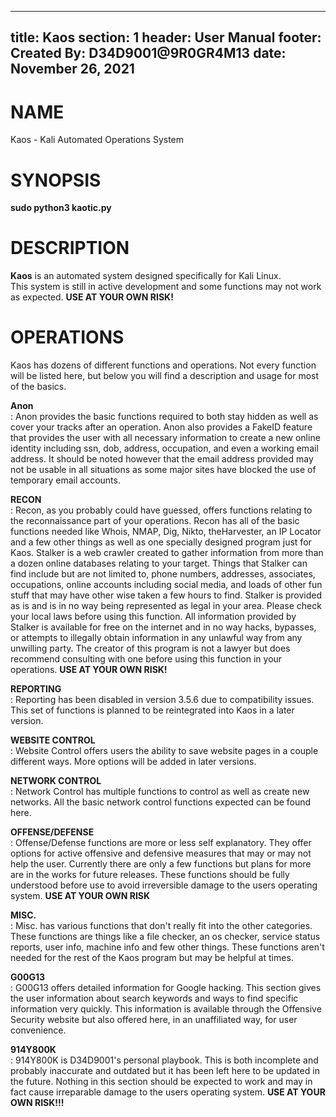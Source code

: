  ---
 title:    Kaos
 section:    1
 header:    User Manual
 footer:    Created By: D34D9001@9R0GR4M13
 date:    November 26, 2021
 ---
# NAME
 Kaos - Kali Automated Operations System

# SYNOPSIS
 **sudo python3 kaotic.py**

# DESCRIPTION
 **Kaos** is an automated system designed specifically for Kali Linux.  
 This system is still in active development and some functions may not
 work as expected. **USE AT YOUR OWN RISK!**

# OPERATIONS
 Kaos has dozens of different functions and operations. Not every function will be listed here, but below you will find a description and usage for most of the basics.    

 **Anon**  
 : Anon provides the basic functions required to both stay hidden as   well as cover your tracks after an operation. Anon also provides a FakeID feature that provides the user with all necessary information to create a new online identity including ssn, dob, address, occupation, and even a working email address. It should be noted however that the email address provided may not be usable in all situations as some major sites have blocked the use of temporary email accounts.    

 **RECON**  
 : Recon, as you probably could have guessed, offers functions relating to the reconnaissance part of your operations. Recon has all of the basic functions needed like Whois, NMAP, Dig, Nikto, theHarvester, an IP Locator and a few other things as well as one specially designed program just for Kaos.  Stalker is a web crawler created to gather information from more than a dozen online databases relating to your target. Things that Stalker can find include but are not limited to, phone numbers, addresses, associates, occupations, online accounts including social media, and loads of other fun stuff that may have other wise taken a few hours to find. Stalker is provided as is and is in no way being represented as legal in your area. Please check your local laws before using this function. All information provided by Stalker is available for free on the internet and in no way hacks, bypasses, or attempts to illegally obtain information in any unlawful way from any unwilling party. The creator of this program is not a lawyer but does recommend consulting with one before using this function in your operations. **USE AT YOUR OWN RISK!**  

 **REPORTING**  
 : Reporting has been disabled in version 3.5.6 due to compatibility issues. This set of functions is planned to be reintegrated into Kaos in a later version.  

 **WEBSITE CONTROL**  
 : Website Control offers users the ability to save website pages in a couple different ways. More options will be added in later versions.  

 **NETWORK CONTROL**  
 : Network Control has multiple functions to control as well as create new networks. All the basic network control functions expected can be found here.  

 **OFFENSE/DEFENSE**  
 : Offense/Defense functions are more or less self explanatory. They offer options for active offensive and defensive measures that may or may not help the user. Currently there are only a few functions but plans for more are in the works for future releases. These functions should be fully understood before use to avoid irreversible damage to the users operating system. **USE AT YOUR OWN RISK**  

 **MISC.**  
 : Misc. has various functions that don't really fit into the other categories. These functions are things like a file checker, an os checker, service status reports, user info, machine info and few other things. These functions aren't needed for the rest of the Kaos program but may be helpful at times.  

 **G00G13**  
 : G00G13 offers detailed information for Google hacking. This section gives the user information about search keywords and ways to find specific information very quickly. This information is available through the Offensive Security website but also offered here, in an unaffiliated way, for user convenience.  

 **914Y800K**  
 : 914Y800K is D34D9001's personal playbook. This is both incomplete and probably inaccurate and outdated but it has been left here to be updated in the future. Nothing in this section should be expected to work and may in fact cause irreparable damage to the users operating system. **USE AT YOUR OWN RISK!!!**   
